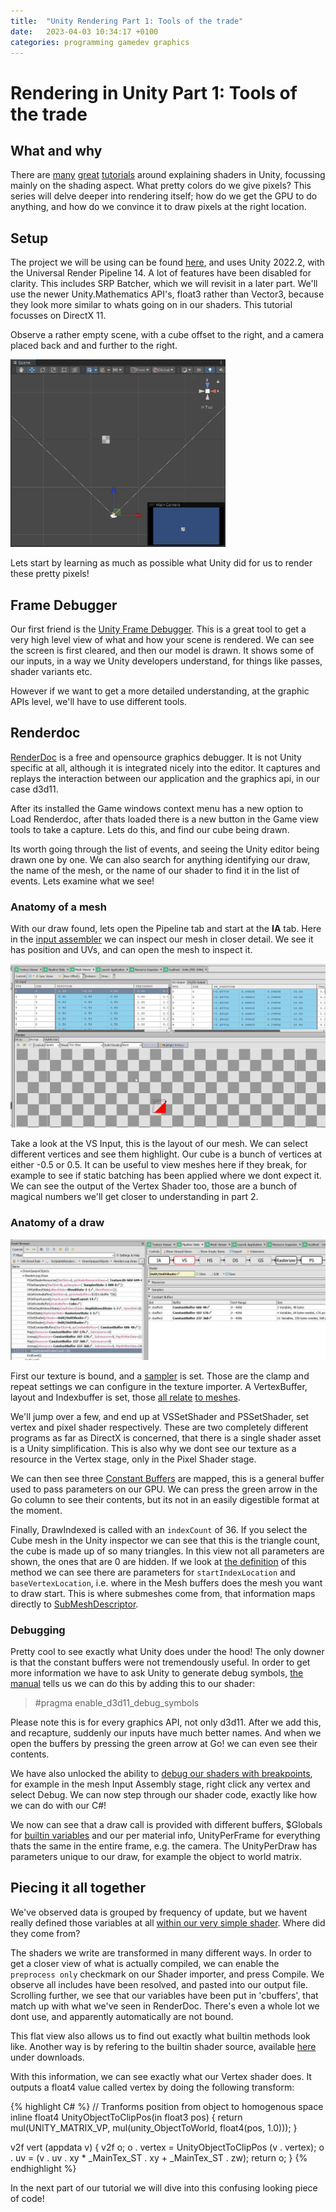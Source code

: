```yaml
---
title:  "Unity Rendering Part 1: Tools of the trade"
date:   2023-04-03 10:34:17 +0100
categories: programming gamedev graphics
---
```


# Rendering in Unity Part 1: Tools of the trade

## What and why
There are [many](https://catlikecoding.com/unity/tutorials/) [great](https://github.com/Xibanya/ShaderTutorials/) [tutorials](https://learn.unity.com/mission/creative-core-shaders-and-materials) around explaining shaders in Unity, focussing mainly on the shading aspect. What pretty colors do we give pixels?
This series will delve deeper into rendering itself; how do we get the GPU to do anything, and how do we convince it to draw pixels at the right location.

## Setup

The project we will be using can be found [here](https://github.com/TJHeuvel/UnityRenderingTutorial/tree/part-one), and uses Unity 2022.2, with the Universal Render Pipeline 14. A lot of features have been disabled for clarity. This includes SRP Batcher, which we will revisit in a later part. We'll use the newer Unity.Mathematics API's, float3 rather than Vector3, because they look more similar to whats going on in our shaders. This tutorial focusses on DirectX 11.

Observe a rather empty scene, with a cube offset to the right, and a camera placed back and and further to the right.

<a href="../images/rendering-1-scene.jpg" target="_blank">
<img src="../images/rendering-1-scene.jpg" height='300px'/>
</a>

Lets start by learning as much as possible what Unity did for us to render these pretty pixels!

## Frame Debugger
Our first friend is the [Unity Frame Debugger](https://docs.unity3d.com/2022.2/Documentation/Manual/FrameDebugger.html). This is a great tool to get a very high level view of what and how your scene is rendered. We can see the screen is first cleared, and then our model is drawn. It shows some of our inputs, in a way we Unity developers understand, for things like passes, shader variants etc. 

However if we want to get a more detailed understanding, at the graphic APIs level, we'll have to use different tools.

## Renderdoc

[RenderDoc](https://renderdoc.org/) is a free and opensource graphics debugger. It is not Unity specific at all, although it is integrated nicely into the editor. It captures and replays the interaction between our application and the graphics api, in our case d3d11.

After its installed the Game windows context menu has a new option to Load Renderdoc, after thats loaded there is a new button in the Game view tools to take a capture. Lets do this, and find our cube being drawn. 

Its worth going through the list of events, and seeing the Unity editor being drawn one by one. We can also search for anything identifying our draw, the name of the mesh, or the name of our shader to find it in the list of events. Lets examine what we see!

### Anatomy of a mesh

With our draw found, lets open the Pipeline tab and start at the **IA** tab. Here in the [input assembler](https://learn.microsoft.com/en-us/windows/win32/direct3d11/d3d10-graphics-programming-guide-input-assembler-stage) we can inspect our mesh in closer detail. We see it has position and UVs, and can open the mesh to inspect it.

<img src ="../images/rendering-1-meshview.jpg" />

Take a look at the VS Input, this is the layout of our mesh. We can select different vertices and see them highlight. Our cube is a bunch of vertices at either -0.5 or 0.5. It can be useful to view meshes here if they break, for example to see if static batching has been applied where we dont expect it. We can see the output of the Vertex Shader too, those are a bunch of magical numbers we'll get closer to understanding in part 2. 

### Anatomy of a draw 

<img src="../images/rendering-1-renderdoc.jpg" />

First our texture is bound, and a [sampler](https://docs.unity3d.com/Manual/SL-SamplerStates.html) is set. Those are the clamp and repeat settings we can configure in the texture importer. A VertexBuffer, layout and Indexbuffer is set, those [all relate](https://docs.unity3d.com/ScriptReference/Mesh.GetIndexBuffer.html) [to meshes](https://docs.unity3d.com/ScriptReference/Mesh.GetVertexBuffer.html).

We'll jump over a few, and end up at VSSetShader and PSSetShader, set vertex and pixel shader respectively. These are two completely different programs as far as DirectX is concerned, that there is a single shader asset is a Unity simplification. This is also why we dont see our texture as a resource in the Vertex stage, only in the Pixel Shader stage. 

We can then see three [Constant Buffers](https://learn.microsoft.com/en-us/windows/win32/direct3d11/overviews-direct3d-11-resources-buffers-intro#constant-buffer) are mapped, this is a general buffer used to pass parameters on our GPU. We can press the green arrow in the Go column to see their contents, but its not in an easily digestible format at the moment.

Finally, DrawIndexed is called with an `indexCount` of 36. If you select the Cube mesh in the Unity inspector we can see that this is the triangle count, the cube is made up of so many triangles. In this view not all parameters are shown, the ones that are 0 are hidden. 
If we look at [the definition](https://learn.microsoft.com/en-us/windows/win32/api/d3d11/nf-d3d11-id3d11devicecontext-drawindexed) of this method we can see there are parameters for `startIndexLocation` and `baseVertexLocation`, i.e. where in the Mesh buffers does the mesh you want to draw start. This is where submeshes come from, that information maps directly to [SubMeshDescriptor](https://docs.unity3d.com/ScriptReference/Rendering.SubMeshDescriptor.html).
 
### Debugging

Pretty cool to see exactly what Unity does under the hood! The only downer is that the constant buffers were not tremendously useful. In order to get more information we have to ask Unity to generate debug symbols, [the manual](https://docs.unity3d.com/Manual/SL-DebuggingD3D11ShadersWithVS.html) tells us we can do this by adding this to our shader:

> #pragma enable_d3d11_debug_symbols

Please note this is for every graphics API, not only d3d11. After we add this, and recapture, suddenly our inputs have much better names. And when we open the buffers by pressing the green arrow at Go! we can even see their contents.

We have also unlocked the ability to [debug our shaders with breakpoints](https://renderdoc.org/docs/how/how_debug_shader.html), for example in the mesh Input Assembly stage, right click any vertex and select Debug. We can now step through our shader code, exactly like how we can do with our C#! 

We now can see that a draw call is provided with different buffers, $Globals for [builtin variables](https://docs.unity3d.com/Manual/SL-UnityShaderVariables.html) and our per material info, UnityPerFrame for everything thats the same in the entire frame, e.g. the camera. The UnityPerDraw has parameters unique to our draw, for example the object to world matrix. 

## Piecing it all together

We've observed data is grouped by frequency of update, but we havent really defined those variables at all [within our very simple shader](https://github.com/TJHeuvel/UnityRenderingTutorial/blob/4a3fdaf524bcab667037ce70f589e91e138a26fa/Assets/UnlitShader.shader). Where did they come from?

The shaders we write are transformed in many different ways. In order to get a closer view of what is actually compiled, we can enable the `preprocess only` checkmark on our Shader importer, and press Compile. We observe all includes have been resolved, and pasted into our output file. Scrolling further, we see that our variables have been put in 'cbuffers', that match up with what we've seen in RenderDoc. There's even a whole lot we dont use, and apparently automatically are not bound.  

This flat view also allows us to find out exactly what builtin methods look like. Another way is by refering to the builtin shader source, available [here](https://unity.com/releases/editor/archive) under downloads. 

With this information, we can see exactly what our Vertex shader does. It outputs a float4 value called vertex by doing the following transform:

{% highlight C# %}
// Tranforms position from object to homogenous space
inline float4 UnityObjectToClipPos(in float3 pos)
{
    return mul(UNITY_MATRIX_VP, mul(unity_ObjectToWorld, float4(pos, 1.0)));
}


v2f vert (appdata v)
{
    v2f o;
    o . vertex = UnityObjectToClipPos (v . vertex);
    o . uv = (v . uv . xy * _MainTex_ST . xy + _MainTex_ST . zw);
    return o;
}
{% endhighlight %} 

In the next part of our tutorial we will dive into this confusing looking piece of code!